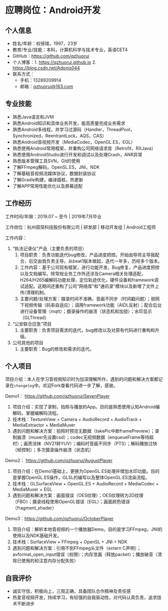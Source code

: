# 应聘岗位：Android开发

## 个人信息

- 姓名/年龄：权倬瑞，1997，23岁
- 教育/专业/技能：本科，计算机科学与技术专业，英语CET4
- GitHub：https://github.com/qzhuorui
- 个人博客：1. https://qzhuorui.github.io  2. https://blog.csdn.net/Adonis044
- 联系方式：
  - 手机：13289209914
  - 邮箱：qzhuorui@163.com

## 专业技能

- 熟悉Java语言和JVM
- 熟悉Android知识和具体业务开发，能高质量完成业务需求
- 熟悉Android多线程，并学习过源码（Handler，ThreadPool，Synchronized，ReentrantLock，AQS，CAS）
- 熟悉Android音视频开发（MediaCodec，OpenGL.ES，EGL）
- 熟悉使用Android常用框架，并重构公司网络请求库（Retrofit，RXJava）
- 熟悉使用AndroidStudio进行开发和调试以及处理Crash，ANR异常
- 熟悉版本管理工具SVN，Git的使用
- 了解FFmpeg解码，OpenSL.ES，JNI，NDK
- 了解基础音视频流媒体协议，数据封装协议
- 了解Gradle构建，编译插桩，热更新
- 了解APP常用性能优化以及屏幕适配

## 工作经历

工作时间/年限：2019.07 ~ 至今 | 2019年7月毕业

工作岗位：杭州叙简科技股份有限公司 | 研发部 | 移动开发组 | Android工程师

工作内容：

1. “执法记录仪”产品（主要负责的项目）
   1. 项目职责：负责功能迭代bug修改，产品进度把控。开始由导师主导我配合，后交由我负责主导。从beat1版本做起，迭代一年多，历经多个版本。
   2. 工作内容：基于公司现有框架，进行功能开发，Bug修复，产品进度把控以及文档编写。除常规业务工作外还涉及Camera相关处理适配，H264/H265编解码功能处理，定位轨迹优化，硬件设备和framework调试适配。这期间还重构了公司“网络库”和“通讯录”模块以及新增了文件上传/清理机制。
   3. 主要问题/处理方案：摄录时间不准确，音画不同步（时间戳问题）；弱网下视频传输（码率自适应）；调用framework功能（AIDL反射）；配合后台进行设备管理（mqtt）；摄录操作的崩溃（状态机和加锁）；水印显示（GLThread）
2. “公安联合应急”项目
   1. 主要职责：负责项目需求的迭代，bug修改以及对原有代码进行重构和升级。
3. 公司其他的项目
   1. 主要职责：Bug的修改和需求的迭代。

## 个人项目

项目介绍：本人在学习音视频知识时为加深理解所作，遇到的问题和解决方案都记录在`changelog`中。欢迎Fork查看代码进一步了解，感谢。

Demo1： https://github.com/qzhuorui/SevenPlayer

1. 项目介绍：实现了录制，拍照与播放的App。目的是熟悉使用认知Android编解码，掌握编解码流程。
2. 技术栈：TextureView + Camera + AudioRecord + AudioTrack + MediaExtractor + MediaMuxer
3. 遇到问题和解决方案：拍照时预览无数据（takePic中断framePreview）；录制崩溃（muxer先设置csd）；codec无视频数据（enqueueFrame等待超时）；画质涂抹（NV21转YUV）；编码时音画不同步（PTS）；解码播放过快（帧控制）；多次摄录操作崩溃（状态机）

Demo2： https://github.com/qzhuorui/AugustPlayer

1. 项目介绍：在Demo1基础上，更换为OpenGL.ES处理并增加水印功能。目的是掌握OpenGL.ES操作，GLSL的编写以及整体OpenGL.ES渲染流程。
2. 技术栈：GLSurfaceView + OpenGL.ES + AudioRecord + MediaCodec + MediaMuxer + EGL
3. 遇到问题和解决方案：画面错误（OES纹理）；OES纹理转为2D纹理（FBO）；摄录线程使用OpenGL错误（EGL）；画面颜色错误（fragment_shader）

Demo3：https://github.com/qzhuorui/OctoberPlayer

1. 项目介绍：解析本地音视频的一个播放器Demo。目的是学习FFmpeg，JNI的使用以及NDK基础开发。
2. 技术栈：SurfaceView + FFmpeg + OpenSL + JNI + NDK
3. 遇到问题和解决方案：引用不到FFmpeg头文件（extern C声明）；avformat_open_input错误（权限）；内存泄漏（释放packet）；播放破音（清除已使用的和注意内存分配失败）

## 自我评价

- 诚实守信，积极向上，三观正确，具备团队合作精神及责任感
- 热爱音视频开发，持续学习，有较强的自我驱动性，对代码认真负责，追求技术不断进步